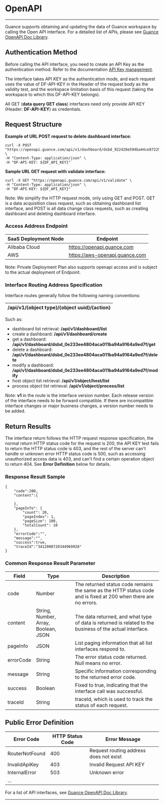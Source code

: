 # OpenAPI
---


Guance supports obtaining and updating the data of Guance workspace by calling the Open API interface. For a detailed list of APIs, please see [Guance OpenAPI Doc Library](../../open-api/index.md).


## Authentication Method

Before calling the API interface, you need to create an API Key as the authentication method. Refer to the documentation [API Key management](../../management/api-key/index.md).

The interface takes API KEY as the authentication mode, and each request uses the value of DF-API-KEY in the Header of the request body as the validity test, and the workspace limitation basis of this request (taking the workspace to which this DF-API-KEY belongs).

All GET (**data query GET class**) interfaces need only provide API KEY (Header: **DF-API-KEY**) as credentials.


## Request Structure

**Example of URL POST request to delete dashboard interface:**

```
curl -X POST "https://openapi.guance.com/api/v1/dashboard/dsbd_922428e594ba44ce87229b8ca3007a90/delete" \
-H "Content-Type: application/json" \
-H "DF-API-KEY: ${DF_API_KEY}"
```

**Sample URL GET request with validate interface:**

```
curl -X GET "https://openapi.guance.com/api/v1/validate" \
-H "Content-Type: application/json" \
-H "DF-API-KEY: ${DF_API_KEY}"
```

Note: We simplify the HTTP request mode, only using GET and POST. GET is a data acquisition class request, such as obtaining dashboard list interface, and POST is all data change class requests, such as creating dashboard and deleting dashboard interface.

### Access Address Endpoint

| **SaaS Deployment Node** | **Endpoint** |
| --- | --- |
| Alibaba Cloud | https://openapi.guance.com |
| AWS | https://aws-openapi.guance.com |

Note: Private Deployment Plan also supports openapi access and is subject to the actual deployment of Endpoint.

### Interface Routing Address Specification

Interface routes generally follow the following naming conventions:

| /api/v1/{object type}/{object uuid}/{action} |
| --- |

Such as:

- dashboard list retrieval: **/api/v1/dashboard/list**
- create a dashboard: **/api/v1/dashboard/create**
- get a dashboard: **/api/v1/dashboard/dsbd_0e233ee4804aca011ba94a9164a9ed7f/get**
- delete a dashboard: **/api/v1/dashboard/dsbd_0e233ee4804aca011ba94a9164a9ed7f/delete**
- modify a dashboard: **/api/v1/dashboard/dsbd_0e233ee4804aca011ba94a9164a9ed7f/modify**
- host object list retrieval: **/api/v1/object/host/list**
- process object list retrieval: **/api/v1/object/process/list**

Note: **v1** in the route is the interface version number. Each release version of the interface needs to be forward compatible. If there are incompatible interface changes or major business changes, a version number needs to be added.

## Return Results

The interface return follows the HTTP request response specification, the normal return HTTP status code for the request is 200, the API KEY test fails to return the HTTP status code is 403, and the rest of the server can't handle or unknown error HTTP status code is 500, such as accessing unauthorized access data is 403, and can't find a certain operation object to return 404. See **Error Definition** below for details.

### Response Result Sample

```
{
    "code":200,
    "content":{
 
    },
    "pageInfo": {
        "count": 20,
        "pageIndex": 1,
        "pageSize": 100,
        "totalCount": 10
    },
    "errorCode":"",
    "message":"",
    "success":true,
    "traceId":"3412000720344969928"
}
```

### Common Response Result Parameter
| **Field** | **Type** | **Description** |
| --- | --- | --- |
| code | Number | The returned status code remains the same as the HTTP status code and is fixed at 200 when there are no errors. |
| content | String, Number, Array, Boolean, JSON | The data returned, and what type of data is returned is related to the business of the actual interface. |
| pageInfo | JSON | List paging information that all list interfaces respond to. |
| errorCode | String | The error status code returned. Null means no error. |
| message | String | Specific information corresponding to the returned error code. |
| success | Boolean | Fixed to true, indicating that the interface call was successful. |
| traceId | String | traceId, which is used to track the status of each request. |


## Public Error Definition
| **Error Code** | **HTTP Status Code** | **Error Message** |
| --- | --- | --- |
| RouterNotFound | 400 | Request routing address does not exist |
| InvalidApiKey | 403 | Invalid Request API KEY |
| InternalError | 503 | Unknown error |
| ... |  |  |

For a list of API interfaces, see [Guance OpenAPI Doc Library](../../open-api/index.md).


---


